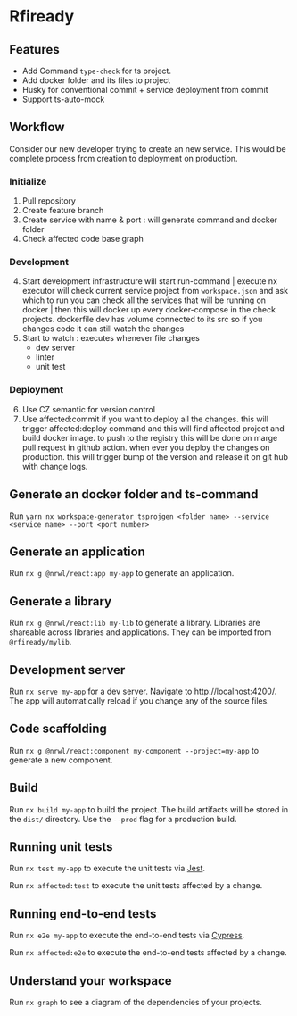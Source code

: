# Rfiready

## Features 

- Add Command `type-check` for ts project. 
- Add docker folder and its files to project
- Husky for conventional commit + service deployment from commit
- Support ts-auto-mock

## Workflow

Consider our new developer trying to create an new service. This would be complete process from creation to deployment on production. 

### Initialize 

1. Pull repository
2. Create feature branch
3. Create service with name & port : will generate command and docker folder 
4. Check affected code base graph

### Development

4. Start development infrastructure
   will start run-command | execute nx executor
   will check current service project from `workspace.json` and ask which to run 
   you can check all the services that will be running on docker | 
   then this will docker up every docker-compose in the check projects.
   dockerfile dev has volume connected to its src so if you changes code it can still watch the changes
5. Start to watch : executes whenever file changes
   - dev server 
   - linter
   - unit test
   
### Deployment

6. Use CZ semantic for version control 
7. Use affected:commit if you want to deploy all the changes. 
   this will trigger affected:deploy command and this will find affected project and build docker image.
   to push to the registry 
   this will be done on marge pull request in github action.
   when ever you deploy the changes on production. 
   this will trigger bump of the version and release it on git   hub with change logs.

## Generate an docker folder and ts-command

Run `yarn nx workspace-generator tsprojgen <folder name> --service <service name> --port <port number>`

## Generate an application

Run `nx g @nrwl/react:app my-app` to generate an application.

## Generate a library

Run `nx g @nrwl/react:lib my-lib` to generate a library.
Libraries are shareable across libraries and applications. They can be imported from `@rfiready/mylib`.

## Development server

Run `nx serve my-app` for a dev server. Navigate to http://localhost:4200/. The app will automatically reload if you change any of the source files.

## Code scaffolding

Run `nx g @nrwl/react:component my-component --project=my-app` to generate a new component.

## Build

Run `nx build my-app` to build the project. The build artifacts will be stored in the `dist/` directory. Use the `--prod` flag for a production build.

## Running unit tests

Run `nx test my-app` to execute the unit tests via [Jest](https://jestjs.io).

Run `nx affected:test` to execute the unit tests affected by a change.

## Running end-to-end tests

Run `nx e2e my-app` to execute the end-to-end tests via [Cypress](https://www.cypress.io).

Run `nx affected:e2e` to execute the end-to-end tests affected by a change.

## Understand your workspace

Run `nx graph` to see a diagram of the dependencies of your projects.
